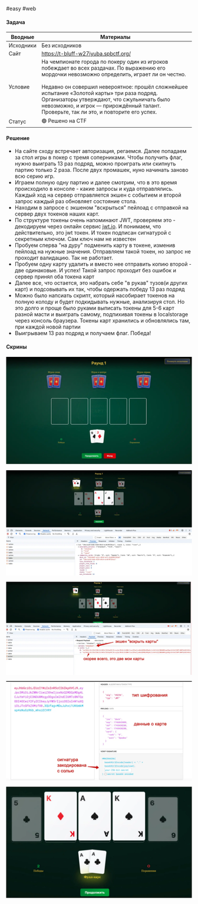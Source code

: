 #easy #web

#### Задача

| Вводные   | Материалы                                                                                                                                                                                                                                                                                                                                                                                        |
| --------- | ------------------------------------------------------------------------------------------------------------------------------------------------------------------------------------------------------------------------------------------------------------------------------------------------------------------------------------------------------------------------------------------------ |
| Исходники | Без исходников                                                                                                                                                                                                                                                                                                                                                                                   |
| Сайт      | https://t-bluff-w27iyuba.spbctf.org/                                                                                                                                                                                                                                                                                                                                                             |
| Условие   | На чемпионате города по покеру один из игроков побеждает во всех раздачах. По выражению его мордочки невозможно определить, играет ли он честно.<br><br>Недавно он совершил невероятное: прошёл сложнейшее испытание «Золотой карты» три раза подряд. Организаторы утверждают, что сжульничать было невозможно, и игрок — прирождённый талант. Проверьте, так ли это, и повторите его успех.<br> |
| Статус    | 🟢 Решено на CTF                                                                                                                                                                                                                                                                                                                                                                                 |

#### Решение

- На сайте сходу встречает авторизация, регаемся. Далее попадаем за стол игры в покер с тремя соперниками. Чтобы получить флаг, нужно выиграть 13 раз подряд, можно проиграть или скипнуть партию только 2 раза. После двух промашек, нуно начинать заново всю серию игр.
- Играем полную одну партию и далее смотрим, что в это время происходило в консоле - какие запросы и куда отправлялись. Каждый ход на сервер отправляется экшен с событием и второй запрос каждый раз обновляет состояние стола.
- Находим в запросе с экшеном "вскрыться" пейлоад с отправкой на сервер двух токенов наших карт. 
- По структуре токены очень напоминают JWT, проверяем это - декодируем через онлайн сервис [jwt.io](https://jwt.io/). И понимаем, что действительно, это jwt токен. И токен подписан сигнатурой с секретным ключом. Сам ключ нам не известен
- Пробуем сперва "на дуру" подменить карту в токене, изменив пейлоад на нужные значения. Отправляем такой токен, но запрос не проходит валидацию. Так не работает.
- Пробуем одну карту удалить и вместо нее отправить копию второй - две одинаковые. И успех! Такой запрос проходит без ошибок и сервер принял оба токена карт
- Далее все, что остается, это набрать себе "в рукав" тузов(и других карт) и подсовывать их так, чтобы одержать победу 13 раз подряд
- Можно было напсиать скрипт, который насобирает токенов на полную колоду и будет подкидывать нужные, анализируя стол. Но это долго и проще было руками выписать токены для 5-6 карт разной масти и выиграть самому, подпихивая токены в localstorage через консоль браузера. Токены карт хранились и обновлялись там, при каждой новой партии
- Выигрываем 13 раз подряд и получаем флаг. Победа!


#### Скрины

![](./assets/image-49.webp)

![](./assets/image-50.webp)

![](./assets/image-51.webp)

![](./assets/image-52.webp)

![](./assets/image-53.webp)